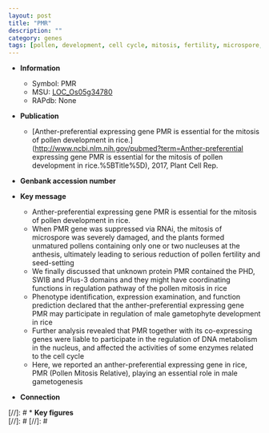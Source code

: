 ```yaml
---
layout: post
title: "PMR"
description: ""
category: genes
tags: [pollen, development, cell cycle, mitosis, fertility, microspore, pollen development]
---
```


* **Information**  
    + Symbol: PMR  
    + MSU: [LOC_Os05g34780](http://rice.plantbiology.msu.edu/cgi-bin/ORF_infopage.cgi?orf=LOC_Os05g34780)  
    + RAPdb: None  

* **Publication**  
    + [Anther-preferential expressing gene PMR is essential for the mitosis of pollen development in rice.](http://www.ncbi.nlm.nih.gov/pubmed?term=Anther-preferential expressing gene PMR is essential for the mitosis of pollen development in rice.%5BTitle%5D), 2017, Plant Cell Rep.

* **Genbank accession number**  

* **Key message**  
    + Anther-preferential expressing gene PMR is essential for the mitosis of pollen development in rice.
    + When PMR gene was suppressed via RNAi, the mitosis of microspore was severely damaged, and the plants formed unmatured pollens containing only one or two nucleuses at the anthesis, ultimately leading to serious reduction of pollen fertility and seed-setting
    + We finally discussed that unknown protein PMR contained the PHD, SWIB and Plus-3 domains and they might have coordinating functions in regulation pathway of the pollen mitosis in rice
    + Phenotype identification, expression examination, and function prediction declared that the anther-preferential expressing gene PMR may participate in regulation of male gametophyte development in rice
    + Further analysis revealed that PMR together with its co-expressing genes were liable to participate in the regulation of DNA metabolism in the nucleus, and affected the activities of some enzymes related to the cell cycle
    + Here, we reported an anther-preferential expressing gene in rice, PMR (Pollen Mitosis Relative), playing an essential role in male gametogenesis

* **Connection**  

[//]: # * **Key figures**  
[//]: # 
[//]: # 
